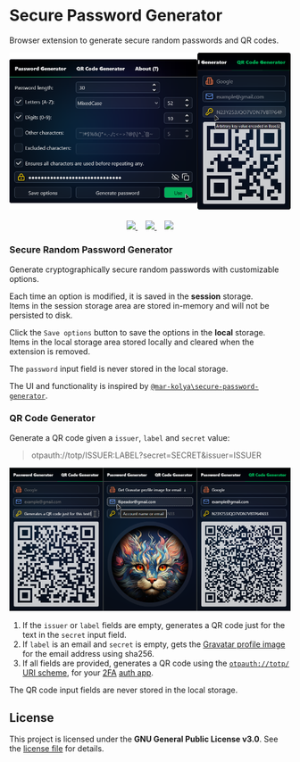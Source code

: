 # Secure Password Generator

Browser extension to generate secure random passwords and QR codes.

<p align="center">
  <img alt="Preview" src="assets/preview.webp"/> <br/> <br/>
  <a alt="Firefox Add-ons" href="https://addons.mozilla.org/addon/secure-password-generator-2">
    <img src="https://img.shields.io/badge/Firefox Add--ons-orange.svg?style=for-the-badge"/>
  </a>⠀
    <a alt="Chrome Web Store" href="https://chrome.google.com/webstore/detail/kmekigbemdeoedipbfgjhmaodbgfhidc">
    <img src="https://img.shields.io/badge/Chrome Web Store-red.svg?style=for-the-badge"/>
  </a>⠀
    <a alt="Donate via PayPal" href="https://www.paypal.com/donate/?hosted_button_id=DNFCXHF8NF32Y">
    <img src="https://img.shields.io/badge/Donate-PayPal-blue.svg?style=for-the-badge"/>
  </a>
</p>

### Secure Random Password Generator

Generate cryptographically secure random passwords with customizable options.

Each time an option is modified, it is saved in the **session** storage. \
Items in the session storage area are stored in-memory and will not be persisted to disk.

Click the `Save options` button to save the options in the **local** storage. \
Items in the local storage area stored locally and cleared when the extension is removed.

The `password` input field is never stored in the local storage.

The UI and functionality is inspired by [`@mar-kolya\secure-password-generator`][spg].

### QR Code Generator

Generate a QR code given a `issuer`, `label` and `secret` value:

> otpauth://totp/ISSUER:LABEL?secret=SECRET&issuer=ISSUER

<p align="center">
  <img alt="Preview" src="assets/qrcode.webp"/>
</p>

1. If the `issuer` or `label` fields are empty, generates a QR code just for the text in the `secret` input field.
2. If `label` is an email and `secret` is empty, gets the [Gravatar profile image][gravatar] for the email address using sha256.
3. If all fields are provided, generates a QR code using the [`otpauth://totp/` URI scheme][kuf], for your [2FA][2fa] [auth app][auth].

The QR code input fields are never stored in the local storage.

## License

This project is licensed under the **GNU General Public License v3.0**.
See the [license file](LICENSE) for details.

<!-- Reference Links -->
[spg]: https://github.com/mar-kolya/secure-password-generator
[kuf]: https://github.com/google/google-authenticator/wiki/Key-Uri-Format
[2fa]: https://en.wikipedia.org/wiki/Multi-factor_authentication
[auth]: https://en.wikipedia.org/wiki/Authenticator
[gravatar]: https://docs.gravatar.com/api/avatars/images
